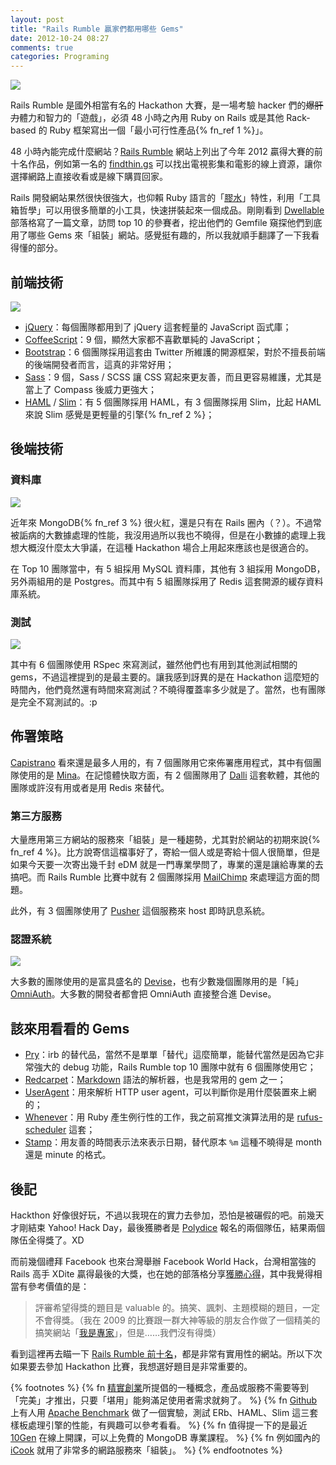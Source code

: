 ```yaml
---
layout: post
title: "Rails Rumble 贏家們都用哪些 Gems"
date: 2012-10-24 08:27
comments: true
categories: Programing
---
```

![](https://lh5.googleusercontent.com/-qvZPDwZ2xTQ/UIdKILEJtOI/AAAAAAAAEWI/Jzwy2lzNIKc/s720/rails-rumble-logo-large.png)

Rails Rumble 是國外相當有名的 Hackathon 大賽，是一場考驗 hacker 們的~~爆肝力~~體力和智力的「遊戲」，必須 48 小時之內用 Ruby on Rails 或是其他 Rack-based 的 Ruby 框架寫出一個「最小可行性產品{% fn_ref 1 %}」。

48 小時內能完成什麼網站？[Rails Rumble][rails-rumble] 網站上列出了今年 2012 贏得大賽的前十名作品，例如第一名的 [findthin.gs][findthin-gs] 可以找出電視影集和電影的線上資源，讓你選擇網路上直接收看或是線下購買回家。

[rails-rumble]: http://railsrumble.com/entries/winners
[findthin-gs]: http://grumpy-cat.r12.railsrumble.com/

Rails 開發網站果然很快很強大，也仰賴 Ruby 語言的「[膠水][glue]」特性，利用「工具箱哲學」可以用很多簡單的小工具，快速拼裝起來一個成品。剛剛看到 [Dwellable][Rails-Rumble-Winners-Gem-Teardown] 部落格寫了一篇文章，訪問 top 10 的參賽者，挖出他們的 Gemfile 窺探他們到底用了哪些 Gems 來「組裝」網站。感覺挺有趣的，所以我就順手翻譯了一下我看得懂的部分。

[glue]: http://en.wikipedia.org/wiki/Glue_language
[Rails-Rumble-Winners-Gem-Teardown]: http://www.dwellable.com/blog/Rails-Rumble-Winners-Gem-Teardown

## 前端技術

![](http://lh4.googleusercontent.com/-Y7Dm1PZ_Yjc/UIdDEnDyirI/AAAAAAAAEVQ/s5gfmI5TIZw/s642/%25E8%259E%25A2%25E5%25B9%2595%25E5%25BF%25AB%25E7%2585%25A7%25202012-10-24%2520%25E4%25B8%258A%25E5%258D%25889.21.33.png)

* [jQuery][jquery]：每個團隊都用到了 jQuery 這套輕量的 JavaScript 函式庫；
* [CoffeeScript][coffescript]：9 個，顯然大家都不喜歡單純的 JavaScript；
* [Bootstrap][bootstrap]：6 個團隊採用這套由 Twitter 所維護的開源框架，對於不擅長前端的後端開發者而言，這真的非常好用；
* [Sass][sass]：9 個，Sass / SCSS 讓 CSS 寫起來更友善，而且更容易維護，尤其是當上了 Compass 後威力更強大；
* [HAML][haml] / [Slim][slim]：有 5 個團隊採用 HAML，有 3 個團隊採用 Slim，比起 HAML 來說 Slim 感覺是更輕量的引擎{% fn_ref 2 %}；

[jquery]: http://jquery.com/
[coffescript]: http://coffeescript.org/
[bootstrap]: http://twitter.github.com/bootstrap/
[sass]: http://sass-lang.com/
[haml]: http://haml.info/
[slim]: http://slim-lang.com/

## 後端技術

### 資料庫

![](http://lh4.googleusercontent.com/-Ak4RSlmv_04/UIdDEk1el2I/AAAAAAAAEVI/Zu78v5jhAH0/s635/%25E8%259E%25A2%25E5%25B9%2595%25E5%25BF%25AB%25E7%2585%25A7%25202012-10-24%2520%25E4%25B8%258A%25E5%258D%25889.21.54.png)

近年來 MongoDB{% fn_ref 3 %} 很火紅，還是只有在 Rails 圈內（？）。不過常被詬病的大數據處理的性能，我沒用過所以我也不曉得，但是在小數據的處理上我想大概沒什麼太大爭議，在這種 Hackathon 場合上用起來應該也是很適合的。

在 Top 10 團隊當中，有 5 組採用 MySQL 資料庫，其他有 3 組採用 MongoDB，另外兩組用的是 Postgres。而其中有 5 組團隊採用了 Redis 這套開源的緩存資料庫系統。

### 測試

![](http://lh3.googleusercontent.com/-5Yx1TxaXPCI/UIdDE3KMwOI/AAAAAAAAEVM/oQgMay8odFE/s630/%25E8%259E%25A2%25E5%25B9%2595%25E5%25BF%25AB%25E7%2585%25A7%25202012-10-24%2520%25E4%25B8%258A%25E5%258D%25889.22.05.png)

其中有 6 個團隊使用 RSpec 來寫測試，雖然他們也有用到其他測試相關的 gems，不過這裡提到的是最主要的。讓我感到訝異的是在 Hackathon 這麼短的時間內，他們竟然還有時間來寫測試？不曉得覆蓋率多少就是了。當然，也有團隊是完全不寫測試的。:p

## 佈署策略

[Capistrano][capistrano] 看來還是最多人用的，有 7 個團隊用它來佈署應用程式，其中有個團隊使用的是 [Mina][mina]。在記憶體快取方面，有 2 個團隊用了 [Dalli][dalli] 這套軟體，其他的團隊或許沒有用或者是用 Redis 來替代。

[capistrano]: https://github.com/capistrano/capistrano
[mina]: https://github.com/nadarei/mina
[dalli]: https://github.com/mperham/dalli

### 第三方服務

大量應用第三方網站的服務來「組裝」是一種趨勢，尤其對於網站的初期來說{% fn_ref 4 %}。比方說寄信這檔事好了，寄給一個人或是寄給十個人很簡單，但是如果今天要一次寄出幾千封 eDM 就是一門專業學問了，專業的還是讓給專業的去搞吧。而 Rails Rumble 比賽中就有 2 個團隊採用 [MailChimp][mailchimp] 來處理這方面的問題。

[mailchimp]: http://mailchimp.com/

此外，有 3 個團隊使用了 [Pusher][pusher] 這個服務來 host 即時訊息系統。

[pusher]: http://pusher.com/

### 認證系統

![](http://lh3.googleusercontent.com/-Gc6_Zwxm2Jw/UIdDFzvUbeI/AAAAAAAAEVw/4Nw_BVpJ2gc/s607/%25E8%259E%25A2%25E5%25B9%2595%25E5%25BF%25AB%25E7%2585%25A7%25202012-10-24%2520%25E4%25B8%258A%25E5%258D%25889.22.39.png)

大多數的團隊使用的是富具盛名的 [Devise][devise]，也有少數幾個團隊用的是「純」[OmniAuth][omniauth]。大多數的開發者都會把 OmniAuth 直接整合進 Devise。

[devise]: https://github.com/plataformatec/devise
[omniauth]: https://github.com/intridea/omniauth

## 該來用看看的 Gems

* [Pry][pry]：irb 的替代品，當然不是單單「替代」這麼簡單，能替代當然是因為它非常強大的 debug 功能，Rails Rumble top 10 團隊中就有 6 個團隊使用它；
* [Redcarpet][redcarpet]：[Markdown][markdown] 語法的解析器，也是我常用的 gem 之一；
* [UserAgent][useragent]：用來解析 HTTP user agent，可以判斷你是用什麼裝置來上網的；
* [Whenever][whenever]：用 Ruby 產生例行性的工作，我之前寫推文演算法用的是 [rufus-scheduler][rufus-scheduler] 這套；
* [Stamp][stamp]：用友善的時間表示法來表示日期，替代原本 `%m` 這種不曉得是 month 還是 minute 的格式。

[pry]: https://github.com/pry/pry
[redcarpet]: https://github.com/vmg/redcarpet
[markdown]: http://markdown.tw/
[useragent]: https://github.com/josh/useragent
[whenever]: https://github.com/javan/whenever
[rufus-scheduler]: https://github.com/jmettraux/rufus-scheduler
[stamp]: https://github.com/jeremyw/stamp

## 後記

Hackthon 好像很好玩，不過以我現在的實力去參加，恐怕是被碾假的吧。前幾天才剛結束 Yahoo! Hack Day，最後獲勝者是 [Polydice][polydice] 報名的兩個隊伍，結果兩個隊伍全得獎了。XD

[polydice]: http://tw.polydice.com/2012/10/22/yahoo-open-hack-day-2012-get-your-ideas-into-action-appvengers/

而前幾個禮拜 Facebook 也來台灣舉辦 Facebook World Hack，台灣相當強的 Rails 高手 XDite 贏得最後的大獎，也在她的部落格分享[獲勝心得][how-to-win-hackthon]，其中我覺得相當有參考價值的是：

[how-to-win-hackthon]: http://blog.xdite.net/posts/2012/10/20/how-to-win-hackthon/

> 評審希望得獎的題目是 valuable 的。搞笑、諷刺、主題模糊的題目，一定不會得獎。（我在 2009 的比賽跟一群大神等級的朋友合作做了一個精美的搞笑網站「[我是專家][i-am-expert]」，但是……我們沒有得獎）

[i-am-expert]: http://wp.xdite.net/?p=1472

看到這裡再去瞄一下 [Rails Rumble 前十名][rails-rumble]，都是非常有實用性的網站。所以下次如果要去參加 Hackathon 比賽，我想選好題目是非常重要的。

{% footnotes %}
{% fn <a href="http://www.books.com.tw/exep/prod/booksfile.php?item=0010547374" alt="精實創業">精實創業</a>所提倡的一種概念，產品或服務不需要等到「完美」才推出，只要「堪用」能夠滿足使用者需求就夠了。 %}
{% fn <a href="https://github.com/klaustopher/hamlerbslim" alt="hamlerbslim">Github</a> 上有人用 <a href="http://httpd.apache.org/docs/2.2/programs/ab.html">Apache Benchmark</a> 做了一個實驗，測試 ERb、HAML、Slim 這三套樣板處理引擎的性能，有興趣可以參考看看。 %}
{% fn 值得提一下的是最近 <a href="https://education.10gen.com/" alt="10gen">10Gen</a> 在線上開課，可以上免費的 MongoDB 專業課程。 %}
{% fn 例如國內的 <a href="http://www.inside.com.tw/2012/01/30/icook-cloud-service" alt="icook-cloud-service">iCook</a> 就用了非常多的網路服務來「組裝」。 %}
{% endfootnotes %}